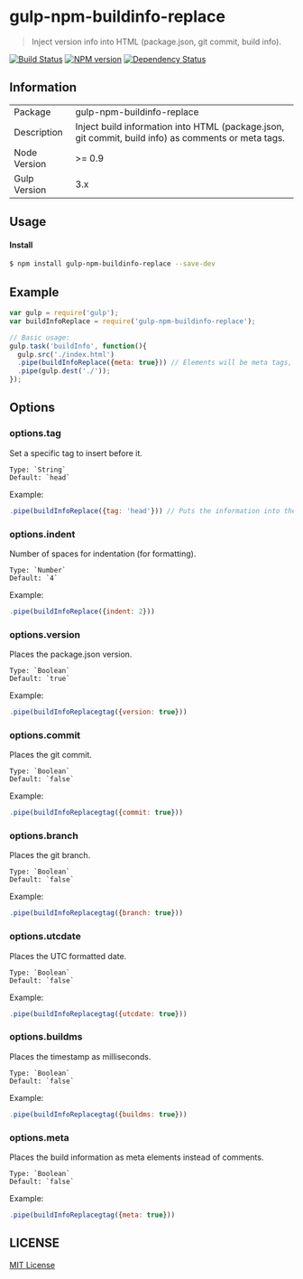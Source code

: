 # gulp-npm-buildinfo-replace

> Inject version info into HTML (package.json, git commit, build info).

[![Build Status](http://img.shields.io/travis/hal313/gulp-npm-buildinfo-replace/master.svg?style=flat-square)](https://travis-ci.org/hal313/gulp-npm-buildinfo-replace)
[![NPM version](http://img.shields.io/npm/v/gulp-npm-buildinfo-replace.svg?style=flat-square)](https://www.npmjs.com/package/gulp-npm-buildinfo-replace)
[![Dependency Status](http://img.shields.io/david/hal313/gulp-npm-buildinfo-replace.svg?style=flat-square)](https://david-dm.org/hal313/gulp-npm-buildinfo-replace)

## Information

<table>
<tr>
<td>Package</td><td>gulp-npm-buildinfo-replace</td>
</tr>
<tr>
<td>Description</td>
<td>Inject build information into HTML (package.json, git commit, build info) as comments or meta tags.</td>
</tr>
<tr>
<td>Node Version</td>
<td>>= 0.9</td>
</tr>
<tr>
<td>Gulp Version</td>
<td>3.x</td>
</tr>
</table>

## Usage


#### Install

```bash
$ npm install gulp-npm-buildinfo-replace --save-dev
```

## Example

```js
var gulp = require('gulp');
var buildInfoReplace = require('gulp-npm-buildinfo-replace');

// Basic usage:
gulp.task('buildInfo', function(){
  gulp.src('./index.html')
  .pipe(buildInfoReplace({meta: true})) // Elements will be meta tags, not comments
  .pipe(gulp.dest('./'));
});

```

## Options

### options.tag
Set a specific tag to insert before it.

    Type: `String`
    Default: `head`

Example:

```js
.pipe(buildInfoReplace({tag: 'head'})) // Puts the information into the 'head' DOM element

```

### options.indent
Number of spaces for indentation (for formatting).

    Type: `Number`
    Default: `4`

Example:

```js
.pipe(buildInfoReplace({indent: 2}))
```

### options.version
Places the package.json version.

    Type: `Boolean`
    Default: `true`

Example:

```js
.pipe(buildInfoReplacegtag({version: true}))
```

### options.commit
Places the git commit.

    Type: `Boolean`
    Default: `false`

Example:

```js
.pipe(buildInfoReplacegtag({commit: true}))
```

### options.branch
Places the git branch.

    Type: `Boolean`
    Default: `false`

Example:

```js
.pipe(buildInfoReplacegtag({branch: true}))
```

### options.utcdate
Places the UTC formatted date.

    Type: `Boolean`
    Default: `false`

Example:

```js
.pipe(buildInfoReplacegtag({utcdate: true}))
```

### options.buildms
Places the timestamp as milliseconds.

    Type: `Boolean`
    Default: `false`

Example:

```js
.pipe(buildInfoReplacegtag({buildms: true}))
```

### options.meta
Places the build information as meta elements instead of comments.

    Type: `Boolean`
    Default: `false`

Example:

```js
.pipe(buildInfoReplacegtag({meta: true}))
```


## LICENSE

[MIT License](https://raw.githubusercontent.com/hal313/gulp-npm-buildinfo-replace/master/LICENSE)
